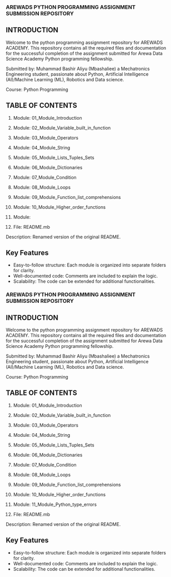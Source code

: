 ### AREWADS PYTHON PROGRAMMING ASSIGNMENT SUBMISSION REPOSITORY


## INTRODUCTION
Welcome to the python programming assignment repository for AREWADS ACADEMY. This repository contains all the required files and documentation for the successful completion of the assignment submitted for Arewa Data Science Academy Python programming fellowship.

Submitted by: Muhammad Bashir Aliyu (Mbashaliee) a Mechatronics Engineering student, passionate about Python, Artificial Intelligence (AI)/Machine Learning (ML), Robotics and Data science.

Course: Python Programming


## TABLE OF CONTENTS
1. Module: 01_Module_Introduction

2. Module: 02_Module_Variable_built_in_function 

3. Module: 03_Module_Operators

4. Module: 04_Module_String

5. Module: 05_Module_Lists_Tuples_Sets

6. Module: 06_Module_Dictionaries

7. Module: 07_Module_Condition

8. Module: 08_Module_Loops

9.  Module: 09_Module_Function_list_comprehensions

10. Module: 10_Module_Higher_order_functions

11. Module: 

12. File: README.mb

Description: Renamed version of the original README.


## Key Features

- Easy-to-follow structure: Each module is organized into separate folders for clarity.
- Well-documented code: Comments are included to explain the logic.
- Scalability: The code can be extended for additional functionalities.

### AREWADS PYTHON PROGRAMMING ASSIGNMENT SUBMISSION REPOSITORY


## INTRODUCTION
Welcome to the python programming assignment repository for AREWADS ACADEMY. This repository contains all the required files and documentation for the successful completion of the assignment submitted for Arewa Data Science Academy Python programming fellowship.

Submitted by: Muhammad Bashir Aliyu (Mbashaliee) a Mechatronics Engineering student, passionate about Python, Artificial Intelligence (AI)/Machine Learning (ML), Robotics and Data science.

Course: Python Programming


## TABLE OF CONTENTS
1. Module: 01_Module_Introduction

2. Module: 02_Module_Variable_built_in_function 

3. Module: 03_Module_Operators

4. Module: 04_Module_String

5. Module: 05_Module_Lists_Tuples_Sets

6. Module: 06_Module_Dictionaries

7. Module: 07_Module_Condition

8. Module: 08_Module_Loops

9.  Module: 09_Module_Function_list_comprehensions

10. Module: 10_Module_Higher_order_functions

11. Module: 11_Module_Python_type_errors

12. File: README.mb

Description: Renamed version of the original README.


## Key Features

- Easy-to-follow structure: Each module is organized into separate folders for clarity.
- Well-documented code: Comments are included to explain the logic.
- Scalability: The code can be extended for additional functionalities.
